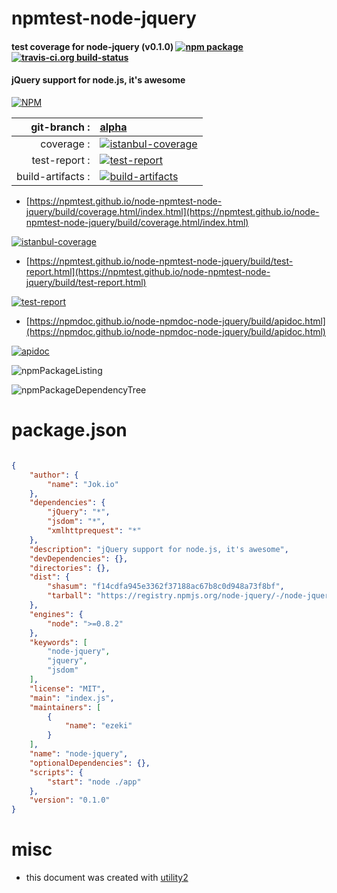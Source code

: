 # npmtest-node-jquery

#### test coverage for  node-jquery (v0.1.0)  [![npm package](https://img.shields.io/npm/v/npmtest-node-jquery.svg?style=flat-square)](https://www.npmjs.org/package/npmtest-node-jquery) [![travis-ci.org build-status](https://api.travis-ci.org/npmtest/node-npmtest-node-jquery.svg)](https://travis-ci.org/npmtest/node-npmtest-node-jquery)

#### jQuery support for node.js, it's awesome

[![NPM](https://nodei.co/npm/node-jquery.png?downloads=true&downloadRank=true&stars=true)](https://www.npmjs.com/package/node-jquery)

| git-branch : | [alpha](https://github.com/npmtest/node-npmtest-node-jquery/tree/alpha)|
|--:|:--|
| coverage : | [![istanbul-coverage](https://npmtest.github.io/node-npmtest-node-jquery/build/coverage.badge.svg)](https://npmtest.github.io/node-npmtest-node-jquery/build/coverage.html/index.html)|
| test-report : | [![test-report](https://npmtest.github.io/node-npmtest-node-jquery/build/test-report.badge.svg)](https://npmtest.github.io/node-npmtest-node-jquery/build/test-report.html)|
| build-artifacts : | [![build-artifacts](https://npmtest.github.io/node-npmtest-node-jquery/glyphicons_144_folder_open.png)](https://github.com/npmtest/node-npmtest-node-jquery/tree/gh-pages/build)|

- [https://npmtest.github.io/node-npmtest-node-jquery/build/coverage.html/index.html](https://npmtest.github.io/node-npmtest-node-jquery/build/coverage.html/index.html)

[![istanbul-coverage](https://npmtest.github.io/node-npmtest-node-jquery/build/screenCapture.buildCi.browser.%252Ftmp%252Fbuild%252Fcoverage.lib.html.png)](https://npmtest.github.io/node-npmtest-node-jquery/build/coverage.html/index.html)

- [https://npmtest.github.io/node-npmtest-node-jquery/build/test-report.html](https://npmtest.github.io/node-npmtest-node-jquery/build/test-report.html)

[![test-report](https://npmtest.github.io/node-npmtest-node-jquery/build/screenCapture.buildCi.browser.%252Ftmp%252Fbuild%252Ftest-report.html.png)](https://npmtest.github.io/node-npmtest-node-jquery/build/test-report.html)

- [https://npmdoc.github.io/node-npmdoc-node-jquery/build/apidoc.html](https://npmdoc.github.io/node-npmdoc-node-jquery/build/apidoc.html)

[![apidoc](https://npmdoc.github.io/node-npmdoc-node-jquery/build/screenCapture.buildCi.browser.%252Ftmp%252Fbuild%252Fapidoc.html.png)](https://npmdoc.github.io/node-npmdoc-node-jquery/build/apidoc.html)

![npmPackageListing](https://npmtest.github.io/node-npmtest-node-jquery/build/screenCapture.npmPackageListing.svg)

![npmPackageDependencyTree](https://npmtest.github.io/node-npmtest-node-jquery/build/screenCapture.npmPackageDependencyTree.svg)



# package.json

```json

{
    "author": {
        "name": "Jok.io"
    },
    "dependencies": {
        "jQuery": "*",
        "jsdom": "*",
        "xmlhttprequest": "*"
    },
    "description": "jQuery support for node.js, it's awesome",
    "devDependencies": {},
    "directories": {},
    "dist": {
        "shasum": "f14cdfa945e3362f37188ac67b8c0d948a73f8bf",
        "tarball": "https://registry.npmjs.org/node-jquery/-/node-jquery-0.1.0.tgz"
    },
    "engines": {
        "node": ">=0.8.2"
    },
    "keywords": [
        "node-jquery",
        "jquery",
        "jsdom"
    ],
    "license": "MIT",
    "main": "index.js",
    "maintainers": [
        {
            "name": "ezeki"
        }
    ],
    "name": "node-jquery",
    "optionalDependencies": {},
    "scripts": {
        "start": "node ./app"
    },
    "version": "0.1.0"
}
```



# misc
- this document was created with [utility2](https://github.com/kaizhu256/node-utility2)
